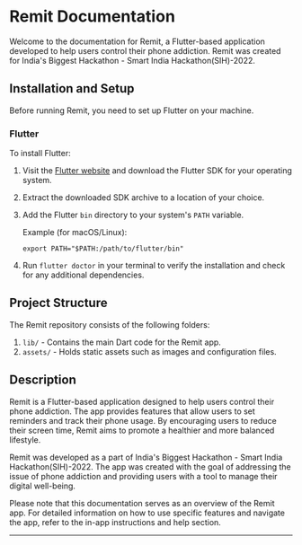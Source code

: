 # Remit Documentation

Welcome to the documentation for Remit, a Flutter-based application developed to help users control their phone addiction. Remit was created for India's Biggest Hackathon - Smart India Hackathon(SIH)-2022.

## Installation and Setup

Before running Remit, you need to set up Flutter on your machine.

### Flutter

To install Flutter:

1. Visit the [Flutter website](https://flutter.dev/) and download the Flutter SDK for your operating system.

2. Extract the downloaded SDK archive to a location of your choice.

3. Add the Flutter `bin` directory to your system's `PATH` variable.

   Example (for macOS/Linux):
   ```
   export PATH="$PATH:/path/to/flutter/bin"
   ```

4. Run `flutter doctor` in your terminal to verify the installation and check for any additional dependencies.

## Project Structure

The Remit repository consists of the following folders:

1. `lib/` - Contains the main Dart code for the Remit app.
2. `assets/` - Holds static assets such as images and configuration files.

## Description

Remit is a Flutter-based application designed to help users control their phone addiction. The app provides features that allow users to set reminders and track their phone usage. By encouraging users to reduce their screen time, Remit aims to promote a healthier and more balanced lifestyle.

Remit was developed as a part of India's Biggest Hackathon - Smart India Hackathon(SIH)-2022. The app was created with the goal of addressing the issue of phone addiction and providing users with a tool to manage their digital well-being.

Please note that this documentation serves as an overview of the Remit app. For detailed information on how to use specific features and navigate the app, refer to the in-app instructions and help section.

---
